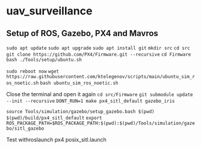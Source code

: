 # uav_surveillance
## Setup of ROS, Gazebo, PX4 and Mavros
`sudo apt update`
`sudo apt upgrade`
`sudo apt install git`
`mkdir src`
`cd src`
`git clone https://github.com/PX4/Firmware.git --recursive`
`cd Firmware`
`bash ./Tools/setup/ubuntu.sh`

`sudo reboot now`
`wget https://raw.githubusercontent.com/ktelegenov/scripts/main/ubuntu_sim_ros_noetic.sh`
`bash ubuntu_sim_ros_noetic.sh`

Close the terminal and open it again
`cd src/Firmware`
`git submodule update --init --recursive`
`DONT_RUN=1 make px4_sitl_default gazebo_iris`

`source Tools/simulation/gazebo/setup_gazebo.bash $(pwd) $(pwd)/build/px4_sitl_default`
`export ROS_PACKAGE_PATH=$ROS_PACKAGE_PATH:$(pwd):$(pwd)/Tools/simulation/gazebo/sitl_gazebo`

Test withroslaunch px4 posix_sitl.launch
